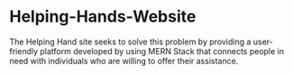 # Helping-Hands-Website
The Helping Hand site seeks to solve this problem by providing a user-friendly platform developed by using MERN Stack that connects people in need with individuals who are willing to offer their assistance.
